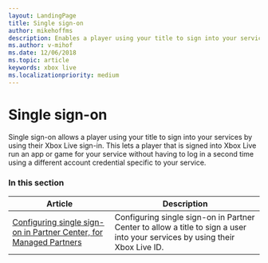 ```yaml
---
layout: LandingPage
title: Single sign-on
author: mikehoffms
description: Enables a player using your title to sign into your services by using their Xbox Live sign-in.
ms.author: v-mihof
ms.date: 12/06/2018
ms.topic: article
keywords: xbox live
ms.localizationpriority: medium
---
```


# Single sign-on

Single sign-on allows a player using your title to sign into your services by using their Xbox Live sign-in.
This lets a player that is signed into Xbox Live run an app or game for your service without having to log in a second time using a different account credential specific to your service.


### In this section

| Article | Description |
|---------|-------------|
| [Configuring single sign-on in Partner Center, for Managed Partners](live-single-sign-on.md) | Configuring single sign-on in Partner Center to allow a title to sign a user into your services by using their Xbox Live ID. |
